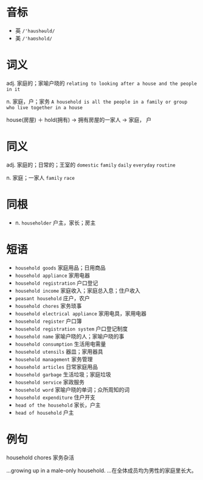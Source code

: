 # 音标

- 英 `/'haushəuld/`
- 美 `/'haʊshold/`

# 词义

adj. 家庭的；家喻户晓的
`relating to looking after a house and the people in it`

n. 家庭，户；家务
`A household is all the people in a family or group who live together in a house`



house(房屋) ＋ hold(拥有) → 拥有房屋的一家人 → 家庭， 户

# 同义

adj. 家庭的；日常的；王室的
`domestic` `family` `daily` `everyday` `routine`

n. 家庭；一家人
`family` `race`

# 同根

- n. `householder` 户主，家长；房主

# 短语

- `household goods` 家庭用品；日用商品
- `household appliance` 家用电器
- `household registration` 户口登记
- `household income` 家庭收入；家庭总入息；住户收入
- `peasant household` 庄户，农户
- `household chores` 家务琐事
- `household electrical appliance` 家用电具，家用电器
- `household register` 户口簿
- `household registration system` 户口登记制度
- `household name` 家喻户晓的人；家喻户晓的事
- `household consumption` 生活用电需量
- `household utensils` 器皿；家用器具
- `household management` 家务管理
- `household articles` 日常家庭用品
- `household garbage` 生活垃圾；家庭垃圾
- `household service` 家政服务
- `household word` 家喻户晓的单词；众所周知的词
- `household expenditure` 住户开支
- `head of the household` 家长，户主
- `head of household` 户主

# 例句

household chores
家务杂活

...growing up in a male-only household.
…在全体成员均为男性的家庭里长大。


